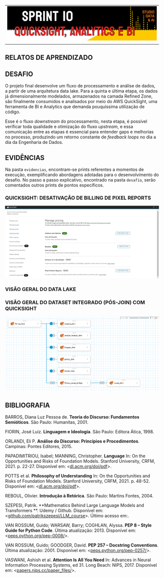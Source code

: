 #

||
|---|
|![Banner](/assets/banner-sprint10.png)|
||

## RELATOS DE APRENDIZADO

## DESAFIO

O projeto final desenvolve um fluxo de processamento e análise de dados, a partir de uma arquitetura data lake. Para a quinta e última etapa, os dados já dimensionalmente modelados, armazenados na camada Refined Zone, são finalmente consumidos e analisados por meio do AWS QuickSight, uma ferramenta de BI e Analytics que demanda pouquíssima utilização de código.

Esse é o fluxo *downstream* do processamento, nesta etapa, é possível verificar toda qualidade e otimização do fluxo *upstream*, e essa comunicação entre as etapas é essencial para entender gaps e melhorias no processo, produzindo um retorno constante de *feedback loops* no dia a dia da Engenharia de Dados.

## EVIDÊNCIAS

Na pasta `evidencias`, encontram-se prints referentes a momentos de execução, exemplificando abordagens adotadas para o desenvolvimento do desafio. No passo a passo explicativo, encontrado na pasta `desafio`, serão comentados outros prints de pontos específicos.

### QUICKSIGHT: DESATIVAÇÃO DE BILLING DE PIXEL REPORTS

![Desativação Pixel Reports](./evidencias/1-billing-desativado-quicksight.png)

### VISÃO GERAL DO DATA LAKE

### VISÃO GERAL DO DATASET INTEGRADO (PÓS-JOIN) COM QUICKSIGHT

![Visão Geral Dataset Integrado](./evidencias/2-joins-tabelas-qs.png)

## BIBLIOGRAFIA

BARROS, Diana Luz Pessoa de. **Teoria do Discurso: Fundamentos Semióticos**. São Paulo: Humanitas, 2001.

FIORIN, José Luiz. **Linguagem e Ideologia**. São Paulo: Editora Ática, 1998.

ORLANDI, Eli P. **Análise do Discurso: Princípios e Procedimentos**. Campinas: Pontes Editores, 2015.

PAPADIMITRIOU, Isabel; MANNING, Christopher. **Language** In: On the Opportunities and Risks of Foundation Models. Stanford University, CRFM, 2021. p. 22-27. Disponível em: <[dl.acm.org/doi/pdf](https://dl.acm.org/doi/pdf/10.1145/1327452)>.

POTTS et al. **Philosophy of Understanding** In: On the Opportunities and Risks of Foundation Models. Stanford University, CRFM, 2021. p. 48-52. Disponível em: <[dl.acm.org/doi/pdf](https://dl.acm.org/doi/pdf/10.1145/1327452)>.

REBOUL, Olivier. **Introdução à Retórica**. São Paulo: Martins Fontes, 2004.

SZEPESI, Patrik. **Mathematics Behind Large Language Models and Transformers
**. Udemy / Github. Disponível em: <[github.com/patrikszepesi/LLM_course](https://github.com/patrikszepesi/LLM_course)>. Último acesso em:.

VAN ROSSUM, Guido; WARSAW, Barry; COGHLAN, Alyssa. **PEP 8 – Style Guide for Python Code**. Última atualização: 2013. Disponível em: <[peps.python.org/pep-0008/](https://peps.python.org/pep-0008/)>.  

VAN ROSSUM, Guido; GOODGER, David. **PEP 257 – Docstring Conventions**. Última atualização: 2001. Disponível em: <[peps.python.org/pep-0257/](https://peps.python.org/pep-0257/)>.

VASWANI, Ashish et al. **Attention Is All You Need** In: Advances in Neural Information Processing Systems, ed 31. Long Beach: NIPS, 2017. Disponível em: <[papers.nips.cc/paper_files/](https://papers.nips.cc/paper_files/paper/2017/file/3f5ee243547dee91fbd053c1c4a845aa-Paper.pdf)>.
